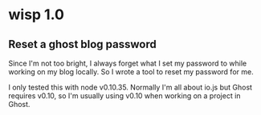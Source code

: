 # wisp 1.0

## Reset a ghost blog password

Since I'm not too bright, I always forget what I set my password to while working on my blog locally. So I wrote a tool to reset my password for me.

I only tested this with node v0.10.35. Normally I'm all about io.js but Ghost requires v0.10, so I'm usually using v0.10 when working on a project in Ghost.